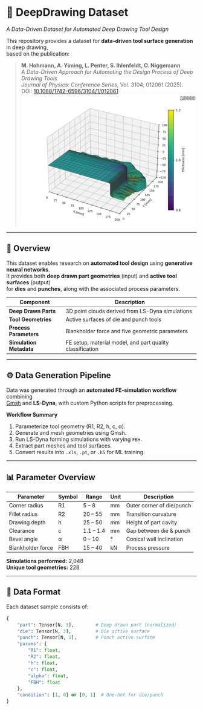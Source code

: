 # 🧠 DeepDrawing Dataset  
*A Data-Driven Dataset for Automated Deep Drawing Tool Design*

This repository provides a dataset for **data-driven tool surface generation** in deep drawing,  
based on the publication:

> **M. Hohmann, A. Yiming, L. Penter, S. Ihlenfeldt, O. Niggemann**  
> *A Data-Driven Approach for Automating the Design Process of Deep Drawing Tools*  
> *Journal of Physics: Conference Series*, Vol. 3104, 012061 (2025).  
> DOI: [10.1088/1742-6596/3104/1/012061](https://doi.org/10.1088/1742-6596/3104/1/012061)
![Example under different pressure](data/processed/animation.gif)
---

## 📖 Overview

This dataset enables research on **automated tool design** using **generative neural networks**.  
It provides both **deep drawn part geometries** (input) and **active tool surfaces** (output)  
for **dies** and **punches**, along with the associated process parameters.

| Component | Description |
|------------|-------------|
| **Deep Drawn Parts** | 3D point clouds derived from LS-Dyna simulations |
| **Tool Geometries** | Active surfaces of die and punch tools |
| **Process Parameters** | Blankholder force and five geometric parameters |
| **Simulation Metadata** | FE setup, material model, and part quality classification |

---

## ⚙️ Data Generation Pipeline

Data was generated through an **automated FE-simulation workflow** combining  
[Gmsh](https://gmsh.info/) and **LS-Dyna**, with custom Python scripts for preprocessing.

**Workflow Summary**
1. Parameterize tool geometry (R1, R2, h, c, α).
2. Generate and mesh geometries using Gmsh.
3. Run LS-Dyna forming simulations with varying `FBH`.
4. Extract part meshes and tool surfaces.
5. Convert results into `.xls`, `.pt`, or `.h5` for ML training.



---

## 📊 Parameter Overview

| Parameter | Symbol | Range | Unit | Description |
|------------|---------|--------|------|-------------|
| Corner radius | R1 | 5 – 8 | mm | Outer corner of die/punch |
| Fillet radius | R2 | 20 – 55 | mm | Transition curvature |
| Drawing depth | h | 25 – 50 | mm | Height of part cavity |
| Clearance | c | 1.1 – 1.4 | mm | Gap between die & punch |
| Bevel angle | α | 0 – 10 | ° | Conical wall inclination |
| Blankholder force | FBH | 15 – 40 | kN | Process pressure |

**Simulations performed:** 2,048  
**Unique tool geometries:** 228  

---

## 🧩 Data Format

Each dataset sample consists of:

```python
{
    "part": Tensor[N, 3],        # Deep drawn part (normalized)
    "die": Tensor[N, 3],         # Die active surface
    "punch": Tensor[N, 3],       # Punch active surface
    "params": {
        "R1": float,
        "R2": float,
        "h": float,
        "c": float,
        "alpha": float,
        "FBH": float
    },
    "condition": [1, 0] or [0, 1]  # One-hot for die/punch
}